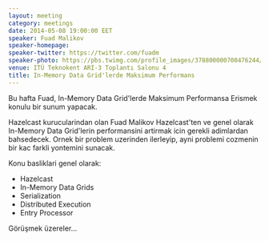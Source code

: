 ```yaml
---
layout: meeting
category: meetings
date: 2014-05-08 19:00:00 EET
speaker: Fuad Malikov
speaker-homepage: 
speaker-twitter: https://twitter.com/fuadm
speaker-photo: https://pbs.twimg.com/profile_images/378800000700476244/66dc373ebfd63d5af7c2b622d127d63e.png
venue: ITÜ Teknokent ARI-3 Toplantı Salonu 4
title: In-Memory Data Grid'lerde Maksimum Performans
---
```


Bu hafta Fuad, In-Memory Data Grid'lerde Maksimum Performansa Erismek konulu bir sunum yapacak.

Hazelcast kurucularindan olan Fuad Malikov Hazelcast'ten ve genel olarak In-Memory Data Grid'lerin performansini artirmak icin gerekli adimlardan bahsedecek. Ornek bir problem uzerinden ilerleyip, ayni problemi cozmenin bir kac farkli yontemini sunacak. 

 Konu basliklari genel olarak: 

- Hazelcast 
- In-Memory Data Grids 
- Serialization 
- Distributed Execution 
- Entry Processor

Görüşmek üzereler...
